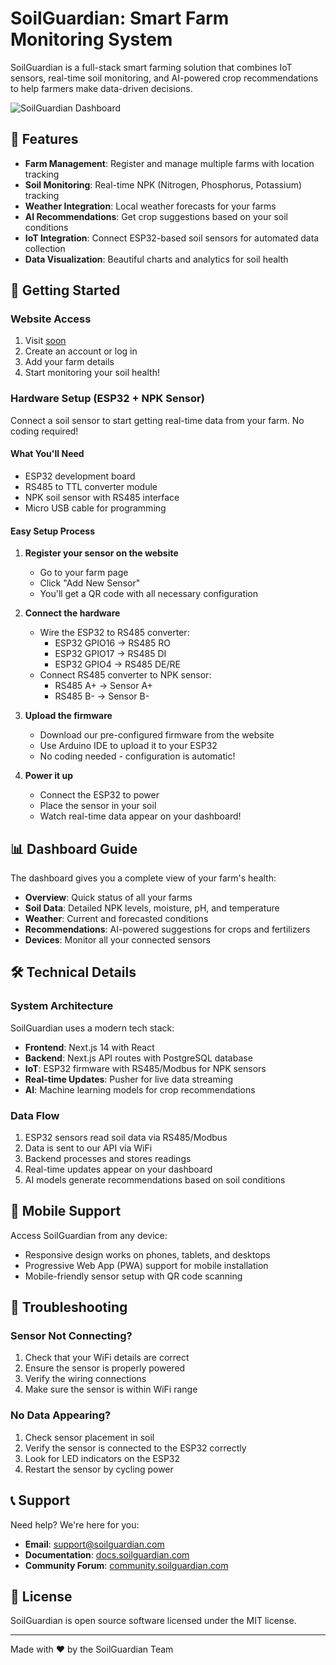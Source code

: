 # SoilGuardian: Smart Farm Monitoring System

SoilGuardian is a full-stack smart farming solution that combines IoT sensors, real-time soil monitoring, and AI-powered crop recommendations to help farmers make data-driven decisions.

![SoilGuardian Dashboard](blank)

## 🌱 Features

- **Farm Management**: Register and manage multiple farms with location tracking
- **Soil Monitoring**: Real-time NPK (Nitrogen, Phosphorus, Potassium) tracking
- **Weather Integration**: Local weather forecasts for your farms
- **AI Recommendations**: Get crop suggestions based on your soil conditions
- **IoT Integration**: Connect ESP32-based soil sensors for automated data collection
- **Data Visualization**: Beautiful charts and analytics for soil health

## 🚀 Getting Started

### Website Access

1. Visit [soon](soon)
2. Create an account or log in
3. Add your farm details
4. Start monitoring your soil health!

### Hardware Setup (ESP32 + NPK Sensor)

Connect a soil sensor to start getting real-time data from your farm. No coding required!

#### What You'll Need

- ESP32 development board
- RS485 to TTL converter module
- NPK soil sensor with RS485 interface
- Micro USB cable for programming

#### Easy Setup Process

1. **Register your sensor on the website**

   - Go to your farm page
   - Click "Add New Sensor"
   - You'll get a QR code with all necessary configuration

2. **Connect the hardware**

   - Wire the ESP32 to RS485 converter:
     - ESP32 GPIO16 → RS485 RO
     - ESP32 GPIO17 → RS485 DI
     - ESP32 GPIO4 → RS485 DE/RE
   - Connect RS485 converter to NPK sensor:
     - RS485 A+ → Sensor A+
     - RS485 B- → Sensor B-

3. **Upload the firmware**

   - Download our pre-configured firmware from the website
   - Use Arduino IDE to upload it to your ESP32
   - No coding needed - configuration is automatic!

4. **Power it up**
   - Connect the ESP32 to power
   - Place the sensor in your soil
   - Watch real-time data appear on your dashboard!

## 📊 Dashboard Guide

The dashboard gives you a complete view of your farm's health:

- **Overview**: Quick status of all your farms
- **Soil Data**: Detailed NPK levels, moisture, pH, and temperature
- **Weather**: Current and forecasted conditions
- **Recommendations**: AI-powered suggestions for crops and fertilizers
- **Devices**: Monitor all your connected sensors

## 🛠️ Technical Details

### System Architecture

SoilGuardian uses a modern tech stack:

- **Frontend**: Next.js 14 with React
- **Backend**: Next.js API routes with PostgreSQL database
- **IoT**: ESP32 firmware with RS485/Modbus for NPK sensors
- **Real-time Updates**: Pusher for live data streaming
- **AI**: Machine learning models for crop recommendations

### Data Flow

1. ESP32 sensors read soil data via RS485/Modbus
2. Data is sent to our API via WiFi
3. Backend processes and stores readings
4. Real-time updates appear on your dashboard
5. AI models generate recommendations based on soil conditions

## 📱 Mobile Support

Access SoilGuardian from any device:

- Responsive design works on phones, tablets, and desktops
- Progressive Web App (PWA) support for mobile installation
- Mobile-friendly sensor setup with QR code scanning

## 🔧 Troubleshooting

### Sensor Not Connecting?

1. Check that your WiFi details are correct
2. Ensure the sensor is properly powered
3. Verify the wiring connections
4. Make sure the sensor is within WiFi range

### No Data Appearing?

1. Check sensor placement in soil
2. Verify the sensor is connected to the ESP32 correctly
3. Look for LED indicators on the ESP32
4. Restart the sensor by cycling power

## 📞 Support

Need help? We're here for you:

- **Email**: support@soilguardian.com
- **Documentation**: [docs.soilguardian.com](https://docs.soilguardian.com)
- **Community Forum**: [community.soilguardian.com](https://community.soilguardian.com)

## 📄 License

SoilGuardian is open source software licensed under the MIT license.

---

Made with ❤️ by the SoilGuardian Team
